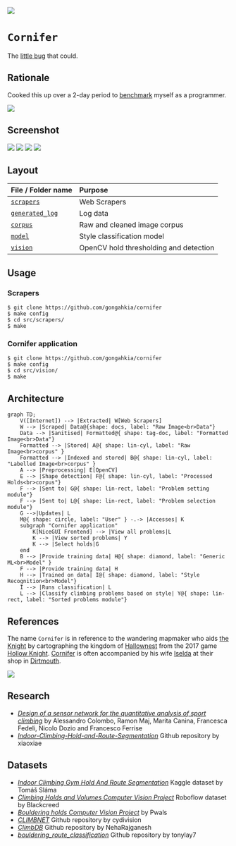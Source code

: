 [![](https://img.shields.io/badge/cornifer_1.0-passing-green)](https://github.com/gongahkia/cornifer/releases/tag/1.0)

# `Cornifer`

The [little bug](https://www.reddit.com/r/HollowKnight/comments/n646h6/iis_it_really_you_cornifer/) that could.

## Rationale

Cooked this up over a 2-day period to [benchmark](https://makemeaprogrammer.com/what-is-benchmarking/) myself as a programmer.

![](./assets/rationale.png)

## Screenshot

![](./assets/screenshot-1.png)
![](./assets/screenshot-2.png)
![](./assets/screenshot-3.png)
![](./assets/screenshot-4.png)

## Layout

| File / Folder name | Purpose |
| :--- | :--- |
| [`scrapers`](./src/scrapers/) | Web Scrapers|
| [`generated_log`](./src/generated_log/) | Log data |
| [`corpus`](./src/corpus/) | Raw and cleaned image corpus |
| [`model`](./src/model/) | Style classification model |
| [`vision`](./src/vision/) | OpenCV hold thresholding and detection |

## Usage

### Scrapers

```console
$ git clone https://github.com/gongahkia/cornifer
$ make config
$ cd src/scrapers/
$ make
```

### Cornifer application

```console
$ git clone https://github.com/gongahkia/cornifer
$ make config
$ cd src/vision/
$ make
```

## Architecture

```mermaid
graph TD;
    V([Internet]) --> |Extracted| W[Web Scrapers]
    W --> |Scraped| Data@{shape: docs, label: "Raw Image<br>Data"}
    Data --> |Sanitised| Formatted@{ shape: tag-doc, label: "Formatted Image<br>Data"}
    Formatted --> |Stored| A@{ shape: lin-cyl, label: "Raw Image<br>corpus" }
    Formatted --> |Indexed and stored| B@{ shape: lin-cyl, label: "Labelled Image<br>corpus" }
    A --> |Preprocessing| E[OpenCV]
    E --> |Shape detection| F@{ shape: lin-cyl, label: "Processed Holds<br>corpus"}
    F --> |Sent to| G@{ shape: lin-rect, label: "Problem setting module"}
    F --> |Sent to| L@{ shape: lin-rect, label: "Problem selection module"}
    G -->|Updates| L
    M@{ shape: circle, label: "User" } -.-> |Accesses| K
    subgraph "Cornifer application"
        K[NiceGUI Frontend] --> |View all problems|L
        K --> |View sorted problems| Y
        K --> |Select holds|G
    end
    B --> |Provide training data| H@{ shape: diamond, label: "Generic ML<br>Model" }
    F --> |Provide training data| H
    H --> |Trained on data| I@{ shape: diamond, label: "Style Recognition<br>Model"}
    I --> |Runs classification| L
    L --> |Classify climbing problems based on style| Y@{ shape: lin-rect, label: "Sorted problems module"}
```

## References

The name `Cornifer` is in reference to the wandering mapmaker who aids [the Knight](https://hollowknight.fandom.com/wiki/Knight) by cartographing the kingdom of [Hallownest](https://hollowknight.fandom.com/wiki/Hallownest) from the 2017 game [Hollow Knight](https://hollowknight.fandom.com/wiki/Hollow_Knight_Wiki). [Cornifer](https://hollowknight.fandom.com/wiki/Cornifer) is often accompanied by his wife [Iselda](https://hollowknight.fandom.com/wiki/Iselda) at their shop in [Dirtmouth](https://hollowknight.fandom.com/wiki/Dirtmouth).

![](./assets/cornifer.png)

## Research

* [*Design of a sensor network for the quantitative analysis of sport climbing*](https://www.frontiersin.org/journals/sports-and-active-living/articles/10.3389/fspor.2023.1114539/full) by Alessandro Colombo, Ramon Maj, Marita Canina, Francesca Fedeli, Nicolo Dozio and Francesco Ferrise
* [*Indoor-Climbing-Hold-and-Route-Segmentation*](https://github.com/xiaoxiae/Indoor-Climbing-Hold-and-Route-Segmentation) Github repository by xiaoxiae

## Datasets

* [*Indoor Climbing Gym Hold And Route Segmentation*](https://www.kaggle.com/datasets/tomasslama/indoor-climbing-gym-hold-segmentation/data) Kaggle dataset by Tomáš Sláma
* [*Climbing Holds and Volumes Computer Vision Project*](https://universe.roboflow.com/blackcreed-xpgxh/climbing-holds-and-volumes) Roboflow dataset by Blackcreed
* [*Bouldering holds Computer Vision Project*](https://universe.roboflow.com/pwals/bouldering-holds-9wavr) by Pwals
* [*CLIMBNET*](https://github.com/cydivision/climbnet) Github repository by cydivision
* [*ClimbDB*](https://github.com/NehaRajganesh/ClimbDB) Github repository by NehaRajganesh
* [*bouldering_route_classification*](https://github.com/tonylay7/bouldering_route_classification) Github repository by tonylay7
